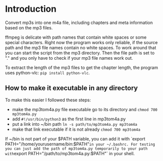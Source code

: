 # Introduction

Convert mp3s into one m4a file, including chapters and meta information based on the mp3 files.

ffmpeg is delicate with path names that contain white spaces or some special characters. Right now the program works only reliable, if the source path and the mp3 file names contain no white spaces. To work around that you can start the script from the mp3 directory. Then the file path is set to "." and you only have to check if your mp3 file names work out.

To extract the length of the mp3 files to get the chapter length, the program uses python-vlc: `pip install python-vlc`.

## How to make it executable in any directory

To make this easier I followed these steps:
- make the mp3tom4a.py file executable
go to its directory and `chmod 700 mp3tom4a.py`
- add `#!/usr/bin/python3` as the first line in mp3tom4a.py
- put a link into ~/bin path
`ln -s path/to/mp3tom4a.py mp3tom4a`
- make that link executable if it is not already
`chmod 700 mp3tom4a`

If ~/bin is not part of your $PATH variable, you can add it with `export PATH="/home/yourusername/bin:$PATH"` in your ~/.bashrc.
For testing you can just add the path of mp3tom4a.py temporarily to your path with `export PATH="/path/to/mp3tom4a.py:$PATH"` in your shell.